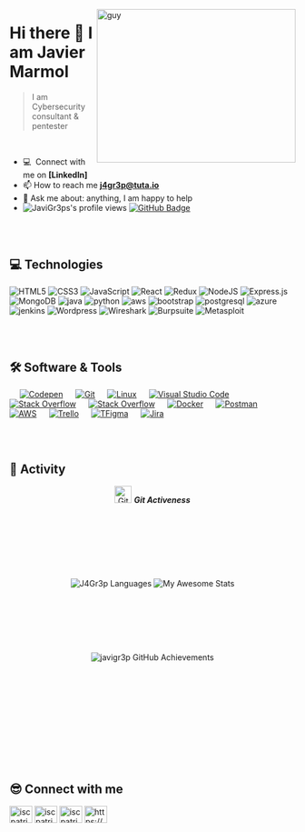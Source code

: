  <img align="right" height="270px" alt="guy" width="350" src="https://i.pinimg.com/originals/e4/26/70/e426702edf874b181aced1e2fa5c6cde.gif" /> </a>
 
### <h1>Hi there 👋 I am Javier Marmol</h1>

> I am Cybersecurity consultant & pentester
<br />

<!--- 🌱 &nbsp;I'm currently studying for Bsc. (Hons.) in IT at University of Moratuwa-->
- :computer: &nbsp;Connect with me on **[LinkedIn]**
- 📫 How to reach me **j4gr3p@tuta.io**
- 💬 Ask me about: anything, I am happy to help
- 	<img src="https://komarev.com/ghpvc/?username=iscpatricio92&label=Profile%20views&color=brightgreen&style=plastic" alt="JaviGr3ps's profile views" /> 
	<a href="https://github.com/JaviGr3p?tab=followers"><img src="https://img.shields.io/github/followers/JaviGr3p?label=Followers&style=social" alt="GitHub Badge"></a>
<br><br>

## 💻 Technologies 

<div>
  <img  alt="HTML5" src="https://img.shields.io/badge/html5-%23E34F26.svg?style=for-the-badge&logo=html5&logoColor=white"/>
  <img  alt="CSS3" src="https://img.shields.io/badge/css3-%231572B6.svg?style=for-the-badge&logo=css3&logoColor=white"/>
  <img  alt="JavaScript" src="https://img.shields.io/badge/javascript-%23323330.svg?style=for-the-badge&logo=javascript&logoColor=%23F7DF1E"/>
  <img  alt="React" src="https://img.shields.io/badge/react-%2320232a.svg?style=for-the-badge&logo=react&logoColor=%2361DAFB"/>
  <img  alt="Redux" src="https://img.shields.io/badge/redux-%23593d88.svg?style=for-the-badge&logo=redux&logoColor=white"/>  
  <img  alt="NodeJS" src="https://img.shields.io/badge/node.js-%2343853D.svg?style=for-the-badge&logo=node-dot-js&logoColor=white"/>
  <img  alt="Express.js" src="https://img.shields.io/badge/express.js-%23404d59.svg?style=for-the-badge&logo=express&logoColor=%2361DAFB"/>
  <img  alt="MongoDB" src ="https://img.shields.io/badge/MongoDB-%234ea94b.svg?style=for-the-badge&logo=mongodb&logoColor=white"/>
  <img  alt="java" src ="https://img.shields.io/badge/Java-ED8B00?style=for-the-badge&logo=java&logoColor=white"/>
  <img  alt="python" src ="https://img.shields.io/badge/Python-14354C?style=for-the-badge&logo=python&logoColor=white"/>
  <img  alt="aws" src ="https://img.shields.io/badge/Amazon_AWS-232F3E?style=for-the-badge&logo=amazon-aws&logoColor=white"/>
  <img  alt="bootstrap" src ="https://img.shields.io/badge/Bootstrap-563D7C?style=for-the-badge&logo=bootstrap&logoColor=white"/>
  <img  alt="postgresql" src="https://img.shields.io/badge/postgreSQL-4169E1.svg?style=for-the-badge&logo=postgresql&logoColor=white"/> 
  <img  alt="azure" src="https://img.shields.io/badge/Azure-0078D4?style=for-the-badge&logo=microsoftazure&logoColor=white" /> 
  <img  alt="jenkins" src="https://img.shields.io/badge/jenkins-D24939.svg?style=for-the-badge&logo=jenkins&logoColor=white" /> 
  <img  alt="Wordpress" src="https://img.shields.io/badge/Wordpress-21759B?style=for-the-badge&logo=wordpress&logoColor=white" /> 
  <img  alt="Wireshark" src="https://img.shields.io/badge/Wireshark-1679A7?style=for-the-badge&logo=Wireshark&logoColor=white" /> 
  <img  alt="Burpsuite" src="https://img.shields.io/badge/burpsuite-FF6633?style=for-the-badge&logo=burpsuite&logoColor=white" /> 
  <img  alt="Metasploit" src="https://img.shields.io/badge/metasploit-2596CD?style=for-the-badge&logo=metasploit&logoColor=white" /> 

 <br><br>
</div>

 ## 🛠️ Software & Tools
 
<p>
  &emsp;
    <a href="#"><img alt="Codepen" src="https://img.shields.io/badge/Codepen-000000?style=for-the-badge&logo=codepen&logoColor=white"></a>
  &emsp;
    <a href="#"><img alt="Git" src="https://img.shields.io/badge/Git-F05032?style=for-the-badge&logo=git&logoColor=white"></a>
  &emsp;
    <a href="#"><img alt="Linux" src="https://img.shields.io/badge/Linux-FCC624?style=for-the-badge&logo=linux&logoColor=black"></a>
  &emsp;
    <a href="#"><img alt="Visual Studio Code" src="https://img.shields.io/badge/Visual_Studio_Code-0078D4?style=for-the-badge&logo=visual%20studio%20code&logoColor=white"></a>
  &emsp;
    <a href="#"><img alt="Stack Overflow" src="https://img.shields.io/badge/Stack_Overflow-FE7A16?style=for-the-badge&logo=stack-overflow&logoColor=white"></a>
&emsp;
    <a href="#"><img alt="Stack Overflow" src="https://img.shields.io/badge/MacOS--9cf?style=for-the-badge&logo=apple&logoColor=white"></a>
    &emsp;
    <a href="#"><img alt="Docker" src="https://img.shields.io/badge/Docker-2CA5E0?style=for-the-badge&logo=docker&logoColor=white"></a>
     &emsp;
    <a href="#"><img alt="Postman" src="https://img.shields.io/badge/Postman-FF6C37?style=for-the-badge&logo=Postman&logoColor=white"></a>
     &emsp;
    <a href="#"><img alt="AWS" src="https://img.shields.io/badge/Amazon_AWS-232F3E?style=for-the-badge&logo=amazon-aws&logoColor=white"></a>
    &emsp;
    <a href="#"><img alt="Trello" src="https://img.shields.io/badge/Trello-0052CC?style=for-the-badge&logo=trello&logoColor=white"></a>
    &emsp;
     <a href="#"><img alt="TFigma" src="https://img.shields.io/badge/Figma-F24E1E?style=for-the-badge&logo=figma&logoColor=white"></a>
    &emsp; 
   <a href="#"><img alt="Jira" src="https://img.shields.io/badge/Jira-0052CC?style=for-the-badge&logo=Jira&logoColor=white"></a>
    &emsp;
    
</p>


<br><br>

## 🚥 Activity

<p align="center">
 <img src="https://media.giphy.com/media/W5eoZHPpUx9sapR0eu/giphy.gif" width="30" alt="Git"/>&nbsp;<i><b>Git Activeness</b></i>
</p>
<br>
<br><br><br><br><br>
<p align="center">
<img src="https://github-readme-stats.vercel.app/api/top-langs/?username=javigr3p&langs_count=20&theme=github_dark" alt="J4Gr3p Languages" alt="JaviGr3p"/>
<img src="https://awesome-github-stats.azurewebsites.net/user-stats/javigr3p?cardType=level&theme=holi&preferLogin=false" alt="My Awesome Stats"/>
</p>
<br><br><br><br>
<br>
<p align="center">
<img src="https://github-profile-summary-cards.vercel.app/api/cards/profile-details?username=javigr3p&theme=github_dark" alt="javigr3p GitHub Achievements" />
</p>

<br><br><br><br><br><br><br><br>

<br>

## 😎 Connect with me
<p align="left">
  
<a href="https://linkedin.com/in/javierred/" target="blank"><img align="center" src="https://www.svgrepo.com/show/448234/linkedin.svg" alt="iscpatricio92" height="30" width="40" /></a>
<a href="https://www.youtube.com/#" target="blank"><img align="center" src="https://www.svgrepo.com/show/475700/youtube-color.svg" alt="iscpatricio" height="30" width="40" /></a>
<a href="mailTo:isc.j4gr3p@tuta.io" target="blank"> <img align="center" src="https://www.svgrepo.com/show/349378/gmail.svg" alt="iscpatricio" height="30" width="40" /></a>
<a href="https://github.com/javigr3p" target="blank"> <img align="center" alt="https://github.com/iscpatricio92" src="https://www.svgrepo.com/show/512317/github-142.svg" height="30" width="40" /></a>
</p>
<br>

<br>
